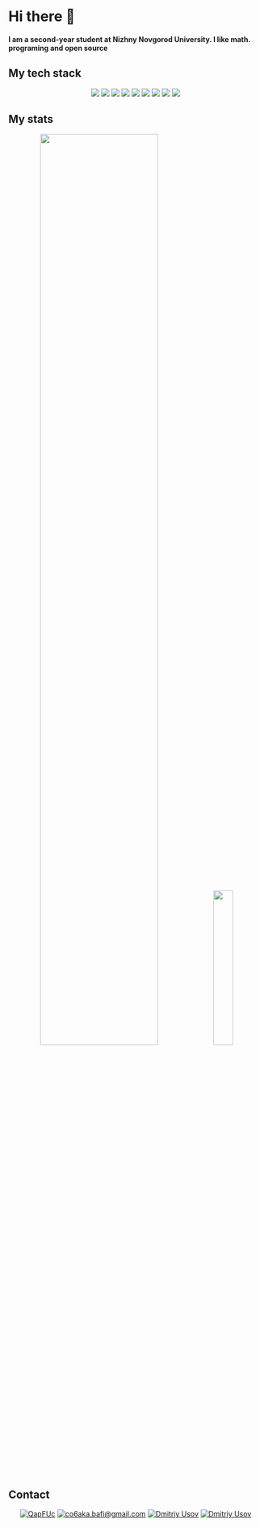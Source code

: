 # Hi there 👋
#### I am a second-year student at Nizhny Novgorod University. I like math. programing and open source

## My tech stack 

<p align="center">
<img src="https://readme-components.vercel.app/api?component=logo&logo=c&text=true&animation=false&fill=3864c3&textfill=white&">
 <img src="https://readme-components.vercel.app/api?component=logo&logo=C%2B%2B&text=true&animation=false&fill=3864c3&textfill=white&">
 <img src="https://readme-components.vercel.app/api?component=logo&logo=CMake&text=true&animation=false&fill=3864c3&textfill=white&"> 
 <img src="https://readme-components.vercel.app/api?component=logo&logo=ArchLinux&text=true&animation=false&fill=3864c3&textfill=white&"> 
 <img src="https://readme-components.vercel.app/api?component=logo&logo=Git&text=true&animation=false&fill=FE5000&textfill=white&">
 <img src="https://readme-components.vercel.app/api?component=logo&logo=oracle&text=true&animation=false&fill=red&textfill=white&">
 <img src="https://readme-components.vercel.app/api?component=logo&logo=Vim&text=true&animation=false&fill=green&textfill=white&">
 <img src="https://readme-components.vercel.app/api?component=logo&logo=Neovim&text=true&animation=false&fill=green&textfill=white&">
 <img src="https://readme-components.vercel.app/api?component=logo&logo=GNUbash&text=true&animation=false&fill=black&textfill=white&"> 
</p>

## My stats

<p align="center"><img width="68%" src="https://github-readme-stats.vercel.app/api?username=QapFUc&theme=onedark">
<img width="28%" src="https://github-readme-stats.vercel.app/api/top-langs/?username=QapFUc&theme=onedark"></p>

## Contact
<p align="center"><a href="https://t.me/QapFUc" target="blank"> <img src="https://img.shields.io/badge/Telegram-blue?style=for-the-badge&logo=telegram&logoColor=white" alt="QapFUc"/></a>
<a href="mailto:co6aka.bafi@gmail.com" target="blank"> <img src="https://img.shields.io/badge/mail-red?style=for-the-badge&logo=gmail&logoColor=white" alt="co6aka.bafi@gmail.com"/></a>
<a href="https://www.linkedin.com/in/dmitriy-usov-90858525a/" target="blank"> <img src="https://img.shields.io/badge/linkedin-blue?style=for-the-badge&logo=linkedin&logoColor=white" alt="Dmitriy Usov"/></a>
<a href="" target="blank"> <img src="https://img.shields.io/badge/HeadHunter-red?style=for-the-badge&logo=&logoColor=white" alt="Dmitriy Usov"/></a></p>